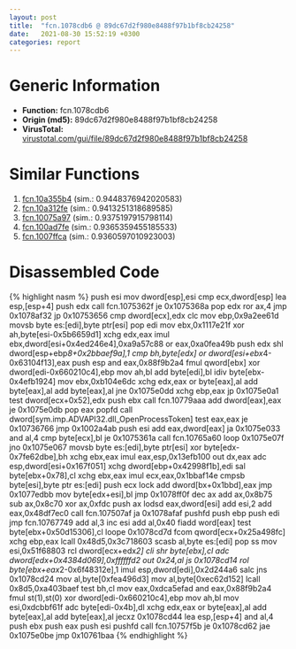 ```yaml
---
layout: post
title:  "fcn.1078cdb6 @ 89dc67d2f980e8488f97b1bf8cb24258"
date:   2021-08-30 15:52:19 +0300
categories: report
---
```


# Generic Information
- **Function:** fcn.1078cdb6
- **Origin (md5):** 89dc67d2f980e8488f97b1bf8cb24258
- **VirusTotal:** [virustotal.com/gui/file/89dc67d2f980e8488f97b1bf8cb24258][virustotal_ref]



# Similar Functions

1. [fcn.10a355b4][similar_1_ref] (sim.: 0.9448376942020583)
2. [fcn.10a312fe][similar_2_ref] (sim.: 0.9413251318689585)
3. [fcn.10075a97][similar_3_ref] (sim.: 0.9375197915798114)
4. [fcn.100ad7fe][similar_4_ref] (sim.: 0.9365359455185533)
5. [fcn.1007ffca][similar_5_ref] (sim.: 0.9360597010923003)


# Disassembled Code

{% highlight nasm %}
push esi
mov dword[esp],esi
cmp ecx,dword[esp]
lea esp,[esp+4]
push edx
call fcn.1075362f
je 0x1075368a
pop edx
ror ax,4
jmp 0x1078af32
jp 0x10753656
cmp dword[ecx],edx
clc 
mov ebp,0x9a2ee61d
movsb byte es:[edi],byte ptr[esi]
pop edi
mov ebx,0x1117e21f
xor ah,byte[esi-0x5b6659d1]
xchg edx,eax
imul ebx,dword[esi+0x4ed246e4],0xa9a57c88
or eax,0xa0fea49b
push edx
shl dword[esp+ebp*8+0x2bbaef9a],1
cmp bh,byte[edx]
or dword[esi+ebx*4-0x63104f13],eax
push esp
and eax,0x88f9b2a4
fmul qword[ebx]
xor dword[edi-0x660210c4],ebp
mov ah,bl
add byte[edi],bl
idiv byte[ebx-0x4efb1924]
mov ebx,0xb104e6dc
xchg edx,eax
or byte[eax],al
add byte[eax],al
add byte[eax],al
jne 0x1075e0dd
xchg ebp,eax
jp 0x1075e0a1
test dword[ecx+0x52],edx
push ebx
call fcn.10779aaa
add dword[eax],eax
je 0x1075e0db
pop eax
popfd 
call dword[sym.imp.ADVAPI32.dll_OpenProcessToken]
test eax,eax
je 0x10736766
jmp 0x1002a4ab
push esi
add eax,dword[eax]
ja 0x1075e033
and al,4
cmp byte[ecx],bl
je 0x1075361a
call fcn.10765a60
loop 0x1075e07f
jno 0x1075e067
movsb byte es:[edi],byte ptr[esi]
xor byte[edx-0x7fe62dbe],bh
xchg ebx,eax
imul eax,esp,0x13efb100
out dx,eax
adc esp,dword[esi+0x167f051]
xchg dword[ebp+0x42998f1b],edi
sal byte[ebx+0x78],cl
xchg ebx,eax
imul ecx,eax,0x1bbaf14e
cmpsb byte[esi],byte ptr es:[edi]
push ecx
lock add dword[bx+0x1bbd],eax
jmp 0x1077edbb
mov byte[edx+esi],bl
jmp 0x1078ff0f
dec ax
add ax,0x8b75
sub ax,0x8c70
xor ax,0xfdc
push ax
lodsd eax,dword[esi]
add esi,2
add eax,0x48df7ec0
call fcn.107507af
ja 0x1078afaf
pushfd 
push ebp
push edi
jmp fcn.10767749
add al,3
inc esi
add al,0x40
fiadd word[eax]
test byte[ebx+0x50d15306],cl
loope 0x1078cd7d
fcom qword[ecx+0x25a498fc]
xchg ebp,eax
lcall 0x48d5,0x3c718603
scasb al,byte es:[edi]
pop ss
mov esi,0x51f68803
rcl dword[ecx+edx*2]
cli 
shr byte[ebx],cl
adc dword[edx+0x4384d069],0xffffffd2
out 0x24,al
js 0x1078cd14
rol byte[ebx+eax*2-0x6f48312e],1
imul esp,dword[edi],0x2d244a6
salc 
jns 0x1078cd24
mov al,byte[0xfea496d3]
mov al,byte[0xec62d152]
lcall 0x8d5,0xa403baef
test bh,cl
mov eax,0xdca5efad
and eax,0x88f9b2a4
fmul st(1),st(0)
xor dword[edi-0x660210c4],ebp
mov ah,bl
mov esi,0xdcbbf61f
adc byte[edi-0x4b],dl
xchg edx,eax
or byte[eax],al
add byte[eax],al
add byte[eax],al
jecxz 0x1078cd44
lea esp,[esp+4]
and al,4
push ebx
push eax
push esi
pushfd 
call fcn.10757f5b
je 0x1078cd62
jae 0x1075e0be
jmp 0x10761baa
{% endhighlight %}


[similar_1_ref]: /report/fcn.10a355b4@89dc67d2f980e8488f97b1bf8cb24258
[similar_2_ref]: /report/fcn.10a312fe@89dc67d2f980e8488f97b1bf8cb24258
[similar_3_ref]: /report/fcn.10075a97@89dc67d2f980e8488f97b1bf8cb24258
[similar_4_ref]: /report/fcn.100ad7fe@89dc67d2f980e8488f97b1bf8cb24258
[similar_5_ref]: /report/fcn.1007ffca@89dc67d2f980e8488f97b1bf8cb24258
[virustotal_ref]: https://www.virustotal.com/gui/file/89dc67d2f980e8488f97b1bf8cb24258